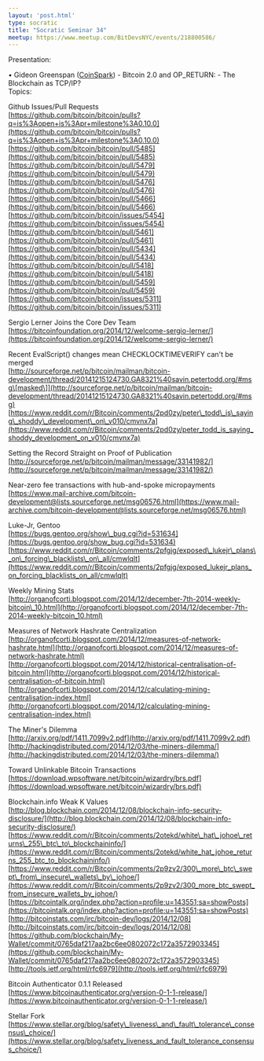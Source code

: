 ```yaml
---
layout: 'post.html'
type: socratic
title: "Socratic Seminar 34"
meetup: https://www.meetup.com/BitDevsNYC/events/218800586/
---
```


Presentation: 

• Gideon Greenspan ([CoinSpark](http://coinspark.org/)) - Bitcoin 2.0 and OP\_RETURN: - The Blockchain as TCP/IP?  
Topics:

Github Issues/Pull Requests  
[](https://github.com/bitcoin/bitcoin/pulls?q=is%3Aopen+is%3Apr+milestone%3A0.10.0)[https://github.com/bitcoin/bitcoin/pulls?q=is%3Aopen+is%3Apr+milestone%3A0.10.0](https://github.com/bitcoin/bitcoin/pulls?q=is%3Aopen+is%3Apr+milestone%3A0.10.0)  
[](https://github.com/bitcoin/bitcoin/pull/5485)[https://github.com/bitcoin/bitcoin/pull/5485](https://github.com/bitcoin/bitcoin/pull/5485)  
[](https://github.com/bitcoin/bitcoin/pull/5479)[https://github.com/bitcoin/bitcoin/pull/5479](https://github.com/bitcoin/bitcoin/pull/5479)  
[](https://github.com/bitcoin/bitcoin/pull/5476)[https://github.com/bitcoin/bitcoin/pull/5476](https://github.com/bitcoin/bitcoin/pull/5476)  
[](https://github.com/bitcoin/bitcoin/pull/5466)[https://github.com/bitcoin/bitcoin/pull/5466](https://github.com/bitcoin/bitcoin/pull/5466)  
[](https://github.com/bitcoin/bitcoin/issues/5454)[https://github.com/bitcoin/bitcoin/issues/5454](https://github.com/bitcoin/bitcoin/issues/5454)  
[](https://github.com/bitcoin/bitcoin/pull/5461)[https://github.com/bitcoin/bitcoin/pull/5461](https://github.com/bitcoin/bitcoin/pull/5461)  
[](https://github.com/bitcoin/bitcoin/pull/5434)[https://github.com/bitcoin/bitcoin/pull/5434](https://github.com/bitcoin/bitcoin/pull/5434)  
[](https://github.com/bitcoin/bitcoin/pull/5418)[https://github.com/bitcoin/bitcoin/pull/5418](https://github.com/bitcoin/bitcoin/pull/5418)  
[](https://github.com/bitcoin/bitcoin/pull/5459)[https://github.com/bitcoin/bitcoin/pull/5459](https://github.com/bitcoin/bitcoin/pull/5459)  
[](https://github.com/bitcoin/bitcoin/issues/5311)[https://github.com/bitcoin/bitcoin/issues/5311](https://github.com/bitcoin/bitcoin/issues/5311)

Sergio Lerner Joins the Core Dev Team  
[](https://bitcoinfoundation.org/2014/12/welcome-sergio-lerner/)[https://bitcoinfoundation.org/2014/12/welcome-sergio-lerner/](https://bitcoinfoundation.org/2014/12/welcome-sergio-lerner/)

Recent EvalScript() changes mean CHECKLOCKTIMEVERIFY can't be merged  
[](http://sourceforge.net/p/bitcoin/mailman/bitcoin-development/thread/20141215124730.GA8321%40savin.petertodd.org/#msg)[http://sourceforge.net/p/bitcoin/mailman/bitcoin-development/thread/20141215124730.GA8321%40savin.petertodd.org/#msg\[masked\]](http://sourceforge.net/p/bitcoin/mailman/bitcoin-development/thread/20141215124730.GA8321%40savin.petertodd.org/#msg)  
[](https://www.reddit.com/r/Bitcoin/comments/2pd0zy/peter_todd_is_saying_shoddy_development_on_v010/cmvnx7a)[https://www.reddit.com/r/Bitcoin/comments/2pd0zy/peter\_todd\_is\_saying\_shoddy\_development\_on\_v010/cmvnx7a](https://www.reddit.com/r/Bitcoin/comments/2pd0zy/peter_todd_is_saying_shoddy_development_on_v010/cmvnx7a)

Setting the Record Straight on Proof of Publication  
[](http://sourceforge.net/p/bitcoin/mailman/message/33141982/)[http://sourceforge.net/p/bitcoin/mailman/message/33141982/](http://sourceforge.net/p/bitcoin/mailman/message/33141982/)

Near-zero fee transactions with hub-and-spoke micropayments  
[](https://www.mail-archive.com/bitcoin-development@lists.sourceforge.net/msg06576.html)[https://www.mail-archive.com/bitcoin-development@lists.sourceforge.net/msg06576.html](https://www.mail-archive.com/bitcoin-development@lists.sourceforge.net/msg06576.html)

Luke-Jr, Gentoo  
[](https://bugs.gentoo.org/show_bug.cgi?id=531634)[https://bugs.gentoo.org/show\_bug.cgi?id=531634](https://bugs.gentoo.org/show_bug.cgi?id=531634)  
[](https://www.reddit.com/r/Bitcoin/comments/2pfgjg/exposed_lukejr_plans_on_forcing_blacklists_on_all/cmwlqlt)[https://www.reddit.com/r/Bitcoin/comments/2pfgjg/exposed\_lukejr\_plans\_on\_forcing\_blacklists\_on\_all/cmwlqlt](https://www.reddit.com/r/Bitcoin/comments/2pfgjg/exposed_lukejr_plans_on_forcing_blacklists_on_all/cmwlqlt)

Weekly Mining Stats  
[](http://organofcorti.blogspot.com/2014/12/december-7th-2014-weekly-bitcoin_10.html)[http://organofcorti.blogspot.com/2014/12/december-7th-2014-weekly-bitcoin\_10.html](http://organofcorti.blogspot.com/2014/12/december-7th-2014-weekly-bitcoin_10.html)

Measures of Network Hashrate Centralization  
[](http://organofcorti.blogspot.com/2014/12/measures-of-network-hashrate.html)[http://organofcorti.blogspot.com/2014/12/measures-of-network-hashrate.html](http://organofcorti.blogspot.com/2014/12/measures-of-network-hashrate.html)  
[](http://organofcorti.blogspot.com/2014/12/historical-centralisation-of-bitcoin.html)[http://organofcorti.blogspot.com/2014/12/historical-centralisation-of-bitcoin.html](http://organofcorti.blogspot.com/2014/12/historical-centralisation-of-bitcoin.html)  
[](http://organofcorti.blogspot.com/2014/12/calculating-mining-centralisation-index.html)[http://organofcorti.blogspot.com/2014/12/calculating-mining-centralisation-index.html](http://organofcorti.blogspot.com/2014/12/calculating-mining-centralisation-index.html)

The Miner's Dilemma  
[](http://arxiv.org/pdf/1411.7099v2.pdf)[http://arxiv.org/pdf/1411.7099v2.pdf](http://arxiv.org/pdf/1411.7099v2.pdf)  
[](http://hackingdistributed.com/2014/12/03/the-miners-dilemma/)[http://hackingdistributed.com/2014/12/03/the-miners-dilemma/](http://hackingdistributed.com/2014/12/03/the-miners-dilemma/)

Toward Unlinkable Bitcoin Transactions  
[](https://download.wpsoftware.net/bitcoin/wizardry/brs.pdf)[https://download.wpsoftware.net/bitcoin/wizardry/brs.pdf](https://download.wpsoftware.net/bitcoin/wizardry/brs.pdf)

Blockchain.info Weak K Values  
[](http://blog.blockchain.com/2014/12/08/blockchain-info-security-disclosure/)[http://blog.blockchain.com/2014/12/08/blockchain-info-security-disclosure/](http://blog.blockchain.com/2014/12/08/blockchain-info-security-disclosure/)  
[](https://www.reddit.com/r/Bitcoin/comments/2otekd/white_hat_johoe_returns_255_btc_to_blockchaininfo/)[https://www.reddit.com/r/Bitcoin/comments/2otekd/white\_hat\_johoe\_returns\_255\_btc\_to\_blockchaininfo/](https://www.reddit.com/r/Bitcoin/comments/2otekd/white_hat_johoe_returns_255_btc_to_blockchaininfo/)  
[](https://www.reddit.com/r/Bitcoin/comments/2p9zv2/300_more_btc_swept_from_insecure_wallets_by_johoe/)[https://www.reddit.com/r/Bitcoin/comments/2p9zv2/300\_more\_btc\_swept\_from\_insecure\_wallets\_by\_johoe/](https://www.reddit.com/r/Bitcoin/comments/2p9zv2/300_more_btc_swept_from_insecure_wallets_by_johoe/)  
[](https://bitcointalk.org/index.php?action=profile;u=143551;sa=showPosts)[https://bitcointalk.org/index.php?action=profile;u=143551;sa=showPosts](https://bitcointalk.org/index.php?action=profile;u=143551;sa=showPosts)  
[](http://bitcoinstats.com/irc/bitcoin-dev/logs/2014/12/08)[http://bitcoinstats.com/irc/bitcoin-dev/logs/2014/12/08](http://bitcoinstats.com/irc/bitcoin-dev/logs/2014/12/08)  
[](https://github.com/blockchain/My-Wallet/commit/0765daf217aa2bc6ee0802072c172a3572903345)[https://github.com/blockchain/My-Wallet/commit/0765daf217aa2bc6ee0802072c172a3572903345](https://github.com/blockchain/My-Wallet/commit/0765daf217aa2bc6ee0802072c172a3572903345)  
[](http://tools.ietf.org/html/rfc6979)[http://tools.ietf.org/html/rfc6979](http://tools.ietf.org/html/rfc6979)

Bitcoin Authenticator 0.1.1 Released  
[](https://www.bitcoinauthenticator.org/version-0-1-1-release/)[https://www.bitcoinauthenticator.org/version-0-1-1-release/](https://www.bitcoinauthenticator.org/version-0-1-1-release/)

Stellar Fork  
[](https://www.stellar.org/blog/safety_liveness_and_fault_tolerance_consensus_choice/)[https://www.stellar.org/blog/safety\_liveness\_and\_fault\_tolerance\_consensus\_choice/](https://www.stellar.org/blog/safety_liveness_and_fault_tolerance_consensus_choice/)
